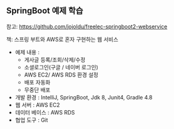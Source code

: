 ## SpringBoot 예제 학습
참고: https://github.com/jojoldu/freelec-springboot2-webservice

책: 스프링 부트와 AWS로 혼자 구현하는 웹 서비스

+ 예제 내용 :
  + 게사글 등록/조회/삭제/수정
  + 소셜로그인(구글 / 네이버 로그인)
  + AWS EC2/ AWS RDS 환경 설정
  + 배포 자동화 
  + 무중단 배포 
+ 개발 환경 : IntelliJ, SpringBoot, Jdk 8, Junit4, Gradle 4.8
+ 웹 서버 : AWS EC2
+ 데이터 베이스 : AWS RDS
+ 협업 도구 : Git

